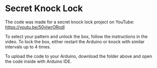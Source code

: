 # Secret Knock Lock

The code was made for a secret knock lock project on YouTube: https://youtu.be/50ylwrORndI

To select your pattern and unlock the box, follow the instructions in the video. To lock the box, either restart the Arduino or knock with similar intervals up to 4 times.

To upload the code to your Arduino, download the folder above and open the code inside with Arduino IDE.
